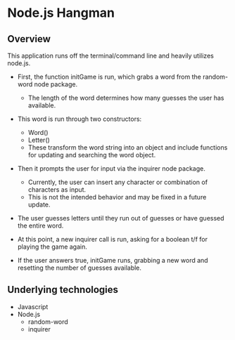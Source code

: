 # Node.js Hangman

## Overview
This application runs off the terminal/command line and heavily utilizes node.js.
+ First, the function initGame is run, which grabs a word from the random-word node package.
  * The length of the word determines how many guesses the user has available.
+ This word is run through two constructors:
  * Word()
  * Letter()
  * These transform the word string into an object and include functions for updating and searching the word object.
+ Then it prompts the user for input via the inquirer node package.
  * Currently, the user can insert any character or combination of characters as input.
  * This is not the intended behavior and may be fixed in a future update.

+ The user guesses letters until they run out of guesses or have guessed the entire word.
+ At this point, a new inquirer call is run, asking for a boolean t/f for playing the game again.
+ If the user answers true, initGame runs, grabbing a new word and resetting the number of guesses available.

## Underlying technologies
+ Javascript 
+ Node.js 
  * random-word
  * inquirer